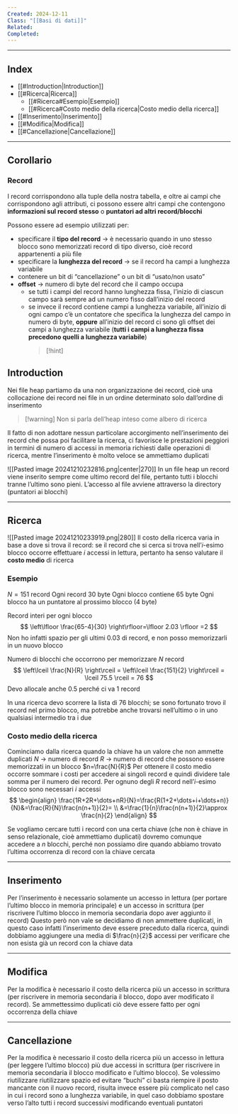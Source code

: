 ```yaml
---
Created: 2024-12-11
Class: "[[Basi di dati]]"
Related: 
Completed:
---
```

---
## Index
- [[#Introduction|Introduction]]
- [[#Ricerca|Ricerca]]
	- [[#Ricerca#Esempio|Esempio]]
	- [[#Ricerca#Costo medio della ricerca|Costo medio della ricerca]]
- [[#Inserimento|Inserimento]]
- [[#Modifica|Modifica]]
- [[#Cancellazione|Cancellazione]]
---
## Corollario
### Record
I record corrispondono alla tuple della nostra tabella, e oltre ai campi che corrispondono agli attributi, ci possono essere altri campi che contengono **informazioni sul record stesso** o **puntatori ad altri record/blocchi**

Possono essere ad esempio utilizzati per:
- specificare il **tipo del record** → è necessario quando in uno stesso blocco sono memorizzati record di tipo diverso, cioè record appartenenti a più file
- specificare la **lunghezza del record** → se il record ha campi a lunghezza variabile
- contenere un bit di “cancellazione” o un bit di “usato/non usato”
- **offset** → numero di byte del record che il campo occupa
	- se tutti i campi del record hanno lunghezza fissa, l’inizio di ciascun campo sarà sempre ad un numero fisso dall’inizio del record
	- se invece il record contiene campi  a lunghezza variabile, all’inizio di ogni campo c’è un contatore che specifica la lunghezza del campo in numero di byte, **oppure** all’inizio del record ci sono gli offset dei campi a lunghezza variabile (**tutti i campi a lunghezza fissa precedono quelli a lunghezza variabile**)
		>[!hint]
		>

## Introduction
Nei file heap partiamo da una non organizzazione dei record, cioè una collocazione dei record nei file in un ordine determinato solo dall’ordine di inserimento

>[!warning] Non si parla dell’heap inteso come albero di ricerca

Il fatto di non adottare nessun particolare accorgimento nell’inserimento dei record che possa poi facilitare la ricerca, ci favorisce le prestazioni peggiori in termini di numero di accessi in memoria richiesti dalle operazioni di ricerca, mentre l’inserimento è molto veloce se ammettiamo duplicati

![[Pasted image 20241210232816.png|center|270]]
In un file heap un record viene inserito sempre come ultimo record del file, pertanto tutti i blocchi tranne l’ultimo sono pieni. L’accesso al file avviene attraverso la directory (puntatori ai blocchi)

---
## Ricerca
![[Pasted image 20241210233919.png|280]]
Il costo della ricerca varia in base a dove si trova il record: se il record che si cerca si trova nell’$i$-esimo blocco occorre effettuare $i$ accessi in lettura, pertanto ha senso valutare il **costo medio** di ricerca

### Esempio
$N=151$ record
Ogni record $30$ byte
Ogni blocco contiene $65$ byte
Ogni blocco ha un puntatore al prossimo blocco ($4$ byte)

Record interi per ogni blocco
$$
\left\lfloor \frac{65-4}{30} \right\rfloor=\lfloor 2.03 \rfloor =2
$$
Non ho infatti spazio per gli ultimi $0.03$ di record, e non posso memorizzarli in un nuovo blocco

Numero di blocchi che occorrono per memorizzare $N$ record
$$
\left\lceil  \frac{N}{R}  \right\rceil = \left\lceil  \frac{151}{2}  \right\rceil = \lceil 75.5 \rceil  = 76
$$
Devo allocale anche $0.5$ perché ci va $1$ record

In una ricerca devo scorrere la lista di $76$ blocchi; se sono fortunato trovo il record nel primo blocco, ma potrebbe anche trovarsi nell’ultimo o in uno qualsiasi intermedio tra i due

### Costo medio della ricerca
Cominciamo dalla ricerca quando la chiave ha un valore che non ammette duplicati
$N$ → numero di record
$R$ → numero di record che possono essere memorizzati in un blocco
$n=\frac{N}{R}$
Per ottenere il costo medio occorre sommare i costi per accedere ai singoli record e quindi dividere tale somma per il numero dei record. Per ognuno degli $R$ record nell’$i$-esimo blocco sono necessari $i$ accessi
$$
\begin{align}
\frac{1R+2R+\dots+nR}{N}=\frac{R(1+2+\dots+i+\dots+n)}{N}&=\frac{R}{N}\frac{n(n+1)}{2}= \\
&=\frac{1}{n}\frac{n(n+1)}{2}\approx \frac{n}{2}
\end{align}
$$

Se vogliamo cercare tutti i record con una certa chiave (che non è chiave in senso relazionale, cioè ammettiamo duplicati) dovremo comunque accedere a $n$ blocchi, perché non possiamo dire quando abbiamo trovato l’ultima occorrenza di record con la chiave cercata

---
## Inserimento
Per l’inserimento è necessario solamente un accesso in lettura (per portare l’ultimo blocco in memoria principale) e un accesso in scrittura (per riscrivere l’ultimo blocco in memoria secondaria dopo aver aggiunto il record)
Questo però non vale se decidiamo di non ammettere duplicati, in questo caso infatti l’inserimento deve essere preceduto dalla ricerca, quindi dobbiamo aggiungere una media di $\frac{n}{2}$ accessi per verificare che non esista già un record con la chiave data

---
## Modifica
Per la modifica è necessario il costo della ricerca più un accesso in scrittura (per riscrivere in memoria secondaria il blocco, dopo aver modificato il record). Se ammettessimo duplicati ciò deve essere fatto per ogni occorrenza della chiave

---
## Cancellazione
Per la modifica è necessario il costo della ricerca più un accesso in lettura (per leggere l’ultimo blocco) più due accessi in scrittura (per riscrivere in memoria secondaria il blocco modificato e l’ultimo blocco).
Se volessimo riutilizzare riutilizzare spazio ed evitare “buchi” ci basta riempire il posto mancante con il nuovo record, risulta invece essere più complicato nel caso in cui i record sono a lunghezza variabile, in quel caso dobbiamo spostare verso l’alto tutti i record successivi modificando eventuali puntatori